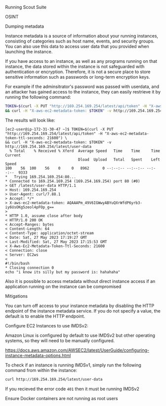 Running Scout Suite

OSINT

Dumping metadata

Instance metadata is a source of information about your running instances, consisting of categories such as host name, events, and security groups. You can also use this data to access user data that you provided when launching the instance. 


If you have access to an instance, as well as any programs running on that instance, the data stored within the instance is not safeguarded with authentication or encryption. Therefore, it is not a secure place to store sensitive information such as passwords or long-term encryption keys.

For example if the adminsitrator's password was passed with userdata, and an attacker has
gained access to the instance, they can easily restrieve it by running the following command:

```bash
TOKEN=$(curl -X PUT "http://169.254.169.254/latest/api/token" -H "X-aws-ec2-metadata-token-ttl-seconds: 21600") \
&& curl -H "X-aws-ec2-metadata-token: $TOKEN" -v http://169.254.169.254/latest/meta-data/
```

The results will look like:

```
[ec2-user@ip-172-31-30-47 ~]$ TOKEN=$(curl -X PUT "http://169.254.169.254/latest/api/token" -H "X-aws-ec2-metadata-token-ttl-seconds: 21600") \
&& curl -H "X-aws-ec2-metadata-token: $TOKEN" -v http://169.254.169.254/latest/user-data
  % Total    % Received % Xferd  Average Speed   Time    Time     Time  Current
                                 Dload  Upload   Total   Spent    Left  Speed
100    56  100    56    0     0   8962      0 --:--:-- --:--:-- --:--:--  9333
*   Trying 169.254.169.254:80...
* Connected to 169.254.169.254 (169.254.169.254) port 80 (#0)
> GET /latest/user-data HTTP/1.1
> Host: 169.254.169.254
> User-Agent: curl/7.88.1
> Accept: */*
> X-aws-ec2-metadata-token: AQAAAPm_49V6IGWwyABYuQXrWfdP6yrb3-iy6UsOKg5zeol4pFOp_g==
> 
* HTTP 1.0, assume close after body
< HTTP/1.0 200 OK
< Accept-Ranges: bytes
< Content-Length: 64
< Content-Type: application/octet-stream
< Date: Sat, 27 May 2023 17:19:27 GMT
< Last-Modified: Sat, 27 May 2023 17:15:53 GMT
< X-Aws-Ec2-Metadata-Token-Ttl-Seconds: 21600
< Connection: close
< Server: EC2ws
< 
#!/bin/bash
* Closing connection 0
echo "i know its silly but my password is: hahahaha"
```
Also it is possible to access metadata without direct instance access if an application running on the instance can be compromised


Mitigations

You can turn off access to your instance metadata by disabling the HTTP endpoint of the instance metadata service. If you do not specify a value, the default is to enable the HTTP endpoint.


Configure EC2 Instances to use IMDSv2:

Amazon Linux is configured by default to use IMDSv2 but other operating systems, so they will need to be
manually configured.

https://docs.aws.amazon.com/AWSEC2/latest/UserGuide/configuring-instance-metadata-options.html


To check if an instance is running IMDSv1, simply run the following command from within the instance:

```bash
curl http://169.254.169.254/latest/user-data
```

If you recieved the error code `401` then it must be running IMDSv2

Ensure Docker containers are not running as root users

